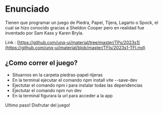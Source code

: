# Enunciado

Tienen que programar un juego de Piedra, Papel, Tijera, Lagarto o Spock, el cual se hizo conocido gracias a Sheldon Cooper pero en realidad fue inventado por Sam Kass y Karen Bryla.

Link : 
[https://github.com/unq-ui/material/tree/master/TPs/2023s1](https://github.com/unq-ui/material/blob/master/TFIs/2023s1-TFI.md)


## ¿Como correr el juego?

* Situarnos en la carpeta piedras-papel-tijeras <br> 
* En la terminal ejecutar el comando npm install vite --save-dev <br> 
* Ejectutar el comando npm i para instalar todas las dependencias <br> 
* Ejectutar el comando npm run dev <br> 
* En la terminal figurara la url para acceder a la app <br> 

Ultimo paso! Disfrutar del juego! 





